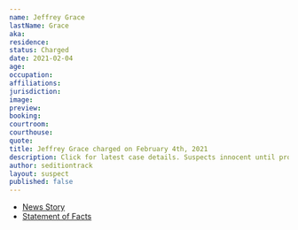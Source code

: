 ```yaml
---
name: Jeffrey Grace
lastName: Grace
aka: 
residence: 
status: Charged
date: 2021-02-04
age: 
occupation: 
affiliations: 
jurisdiction: 
image: 
preview: 
booking: 
courtroom: 
courthouse: 
quote: 
title: Jeffrey Grace charged on February 4th, 2021
description: Click for latest case details. Suspects innocent until proven guilty.
author: seditiontrack
layout: suspect
published: false
---
```

- [News Story]()
- [Statement of Facts](/usao-dc/case-multi-defendant/file/1364691/download)
